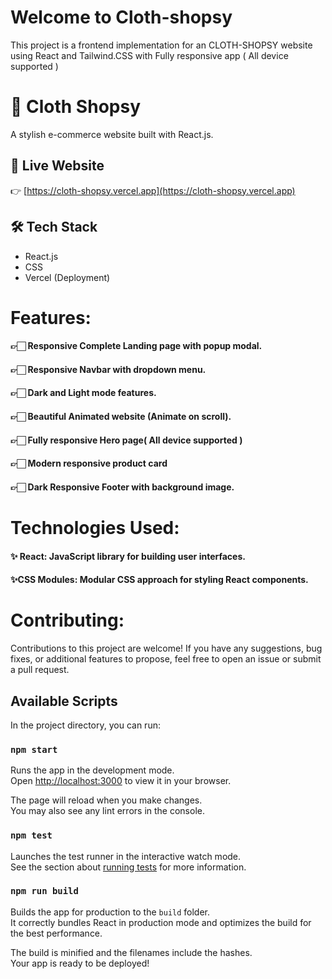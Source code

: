 # Welcome to Cloth-shopsy

This project is a frontend implementation for an CLOTH-SHOPSY website using React and Tailwind.CSS with Fully responsive app ( All device supported )

# 🛒 Cloth Shopsy

A stylish e-commerce website built with React.js.

## 🚀 Live Website

👉 [https://cloth-shopsy.vercel.app](https://cloth-shopsy.vercel.app)

## 🛠️ Tech Stack

- React.js
- CSS
- Vercel (Deployment)


# Features:

  <div>
    <h4>  👉🏻 Responsive Complete Landing page with popup modal.</h4>
    <h4> 👉🏻 Responsive Navbar with dropdown menu.</h4>
    <h4> 👉🏻 Dark and Light mode features.</h4>
    <h4>👉🏻 Beautiful Animated website (Animate on scroll).</h4>
    <h4>👉🏻 Fully responsive Hero page( All device supported )</h4>
    <h4> 👉🏻 Modern responsive product card</h4>
    <h4>👉🏻 Dark Responsive Footer with background image.</h4>
  </div>


  # Technologies Used:

  <div>
    <h4> ✨ React: JavaScript library for building user interfaces.</h4>
    <h4>✨CSS Modules: Modular CSS approach for styling React components.</h4>
    
  </div>


 # Contributing:

 Contributions to this project are welcome! If you have any suggestions, bug fixes, or additional features to propose, feel free to open an issue or submit a pull request.
  
    
            
## Available Scripts

In the project directory, you can run:

### `npm start`

Runs the app in the development mode.\
Open [http://localhost:3000](http://localhost:3000) to view it in your browser.

The page will reload when you make changes.\
You may also see any lint errors in the console.

### `npm test`

Launches the test runner in the interactive watch mode.\
See the section about [running tests](https://facebook.github.io/create-react-app/docs/running-tests) for more information.

### `npm run build`

Builds the app for production to the `build` folder.\
It correctly bundles React in production mode and optimizes the build for the best performance.

The build is minified and the filenames include the hashes.\
Your app is ready to be deployed!


